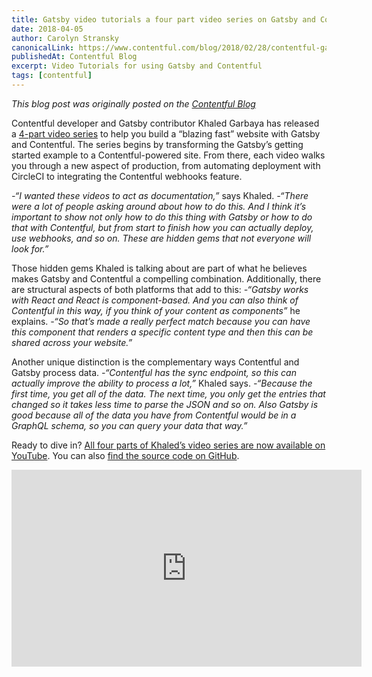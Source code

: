 ```yaml
---
title: Gatsby video tutorials a four part video series on Gatsby and Contentful by Khaled Garbaya
date: 2018-04-05
author: Carolyn Stransky
canonicalLink: https://www.contentful.com/blog/2018/02/28/contentful-gatsby-video-tutorials/
publishedAt: Contentful Blog
excerpt: Video Tutorials for using Gatsby and Contentful
tags: [contentful]
---
```


_This blog post was originally posted on the [Contentful Blog](https://www.contentful.com/blog/2018/02/28/contentful-gatsby-video-tutorials/)_

Contentful developer and Gatsby contributor Khaled Garbaya has released a [4-part video series](https://www.youtube.com/watch?v=Ek4o40w1tH4&list=PL8KiuH6vpACV-F7jXribe4YveGBhBeG9A) to help you build a “blazing fast” website with Gatsby and Contentful. The series begins by transforming the Gatsby’s getting started example to a Contentful-powered site. From there, each video walks you through a new aspect of production, from automating deployment with CircleCI to integrating the Contentful webhooks feature.

_-“I wanted these videos to act as documentation,”_ says Khaled. _-“There were a lot of people asking around about how to do this. And I think it’s important to show not only how to do this thing with Gatsby or how to do that with Contentful, but from start to finish how you can actually deploy, use webhooks, and so on. These are hidden gems that not everyone will look for.”_

Those hidden gems Khaled is talking about are part of what he believes makes Gatsby and Contentful a compelling combination. Additionally, there are structural aspects of both platforms that add to this: _-“Gatsby works with React and React is component-based. And you can also think of Contentful in this way, if you think of your content as components”_ he explains. _-“So that’s made a really perfect match because you can have this component that renders a specific content type and then this can be shared across your website.”_

Another unique distinction is the complementary ways Contentful and Gatsby process data. _-“Contentful has the sync endpoint, so this can actually improve the ability to process a lot,”_ Khaled says. _-“Because the first time, you get all of the data. The next time, you only get the entries that changed so it takes less time to parse the JSON and so on. Also Gatsby is good because all of the data you have from Contentful would be in a GraphQL schema, so you can query your data that way.”_

Ready to dive in? [All four parts of Khaled’s video series are now available on YouTube](https://www.youtube.com/watch?v=Ek4o40w1tH4&list=PL8KiuH6vpACV-F7jXribe4YveGBhBeG9A). You can also [find the source code on GitHub](https://github.com/Khaledgarbaya/gatsby-contentful-site).

<iframe
  width="560"
  height="315"
  src="https://www.youtube.com/embed/videoseries?list=PL8KiuH6vpACV-F7jXribe4YveGBhBeG9A"
  frameborder="0"
  allow="autoplay; encrypted-media"
  allowfullscreen
/>

Additionally, for a great Contentful + Gatsby blog starter, you can clone the [gatsby-contentful-starter](https://github.com/contentful-userland/gatsby-contentful-starter) repo and be up and running in no time.
